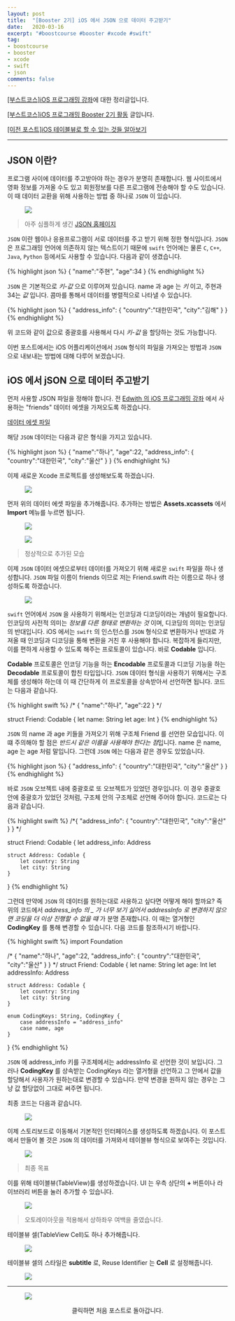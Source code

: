 ```yaml
---
layout: post
title:  "[Booster 2기] iOS 에서 JSON 으로 데이터 주고받기"
date:   2020-03-16
excerpt: "#boostcourse #booster #xcode #swift"
tag:
- boostcourse
- booster
- xcode
- swift
- json
comments: false
---
```


[[부스트코스]iOS 프로그래밍 강좌](https://www.edwith.org/boostcourse-ios/)에 대한 정리글입니다.

[[부스트코스]iOS 프로그래밍 Booster 2기 활동](https://woojin-hwang.github.io/boostcourse-ios/) 글입니다.

[[이전 포스트]iOS 테이블뷰로 할 수 있는 것들 알아보기](https://woojin-hwang.github.io/table-view3/)

---

## JSON 이란?

프로그램 사이에 데이터를 주고받아야 하는 경우가 분명히 존재합니다. 웹 사이트에서 영화 정보를 가져올 수도 있고 회원정보를 다른 프로그램에 전송해야 할 수도 있습니다. 이 때 데이터 교환을 위해 사용하는 방법 중 하나로 `JSON` 이 있습니다.

<figure>
  <a href="https://raw.githubusercontent.com/woojin-hwang/woojin-hwang.github.io/master/_posts/img/boostcourse/iosJson1.png"><img src="https://raw.githubusercontent.com/woojin-hwang/woojin-hwang.github.io/master/_posts/img/boostcourse/iosJson1.png"></a>
</figure>

> 아주 심플하게 생긴 [JSON 홈페이지](https://www.json.org/json-en.html)

`JSON` 이란 웹이나 응용프로그램이 서로 데이터를 주고 받기 위해 정한 형식입니다. `JSON` 은 프로그래밍 언어에 의존하지 않는 텍스트이기 때문에 `swift` 언어에는 물론 `C`, `C++`, `Java`, `Python` 등에서도 사용할 수 있습니다. 다음과 같이 생겼습니다.

{% highlight json %}
{
	"name":"주현",
	"age":34
}
{% endhighlight %}

`JSON` 은 기본적으로 *키-값* 으로 이루어져 있습니다. name 과 age 는 *키* 이고, 주현과 34는 *값* 입니다. 콤마를 통해서 데이터를 병렬적으로 나타낼 수 있습니다.

{% highlight json %}
{
	"address_info": {
		"country":"대한민국",
		"city":"김해"
	}
}
{% endhighlight %}

위 코드와 같이 값으로 중괄호를 사용해서 다시 *키-값* 을 할당하는 것도 가능합니다.

이번 포스트에서는 iOS 어플리케이션에서 `JSON` 형식의 파일을 가져오는 방법과 `JSON` 으로 내보내는 방법에 대해 다루어 보겠습니다.

## iOS 에서 jSON 으로 데이터 주고받기

먼저 사용할 JSON 파일을 정해야 합니다. 전 [Edwith 의 iOS 프로그래밍 강좌](https://www.edwith.org/boostcourse-ios/lecture/20146/) 에서 사용하는 "friends" 데이터 에셋을 가져오도록 하겠습니다.

[데이터 에셋 파일](https://www.edwith.org/downloadFile/fileDownload?attachmentId=28655&autoClose=true)

해당 `JSON` 데이터는 다음과 같은 형식을 가지고 있습니다.

{% highlight json %}
{
	"name":"하나",
	"age":22,
	"address_info": {
		"country":"대한민국",
		"city":"울산"
	}
}
{% endhighlight %}

이제 새로운 Xcode 프로젝트를 생성해보도록 하겠습니다.

<figure>
  <a href="https://raw.githubusercontent.com/woojin-hwang/woojin-hwang.github.io/master/_posts/img/boostcourse/iosJson2.png"><img src="https://raw.githubusercontent.com/woojin-hwang/woojin-hwang.github.io/master/_posts/img/boostcourse/iosJson2.png"></a>
</figure>

먼저 위의 데이터 에셋 파일을 추가해줍니다. 추가하는 방법은 **Assets.xcassets** 에서 **Import** 메뉴를 누르면 됩니다.

<figure>
  <a href="https://raw.githubusercontent.com/woojin-hwang/woojin-hwang.github.io/master/_posts/img/boostcourse/iosJson3.png"><img src="https://raw.githubusercontent.com/woojin-hwang/woojin-hwang.github.io/master/_posts/img/boostcourse/iosJson3.png"></a>
</figure>

<figure>
  <a href="https://raw.githubusercontent.com/woojin-hwang/woojin-hwang.github.io/master/_posts/img/boostcourse/iosJson4.png"><img src="https://raw.githubusercontent.com/woojin-hwang/woojin-hwang.github.io/master/_posts/img/boostcourse/iosJson4.png"></a>
</figure>

> 정상적으로 추가된 모습

이제 `JSON` 데이터 에셋으로부터 데이터를 가져오기 위해 새로운 `swift` 파일을 하나 생성합니다. `JSON` 파일 이름이 friends 이므로 저는 Friend.swift 라는 이름으로 하나 생성하도록 하겠습니다.

<figure>
  <a href="https://raw.githubusercontent.com/woojin-hwang/woojin-hwang.github.io/master/_posts/img/boostcourse/iosJson5.png"><img src="https://raw.githubusercontent.com/woojin-hwang/woojin-hwang.github.io/master/_posts/img/boostcourse/iosJson5.png"></a>
</figure>

`swift` 언어에서 `JSON` 을 사용하기 위해서는 인코딩과 디코딩이라는 개념이 필요합니다. 인코딩의 사전적 의미는 *정보를 다른 형태로 변환하는 것* 이며, 디코딩의 의미는 인코딩의 반대입니다. iOS 에서는 `swift` 의 인스턴스를 `JSON` 형식으로 변환하거나 반대로 가져올 때 인코딩과 디코딩을 통해 변환을 거친 후 사용해야 합니다. 복잡하게 들리지만, 이를 편하게 사용할 수 있도록 해주는 프로토콜이 있습니다. 바로 **Codable** 입니다.

**Codable** 프로토콜은 인코딩 기능을 하는 **Encodable** 프로토콜과 디코딩 기능을 하는 **Decodable** 프로토콜이 합친 타입입니다. `JSON` 데이터 형식을 사용하기 위해서는 구조체를 생성해야 하는데 이 때 간단하게 이 프로토콜을 상속받아서 선언하면 됩니다. 코드는 다음과 같습니다.

{% highlight swift %}
/*
 {
     "name":"하나",
     "age":22
 }
*/

struct Friend: Codable {
    let name: String
    let age: Int
}
{% endhighlight %}

`JSON` 의 name 과 age 키들을 가져오기 위해 구조체 Friend 를 선언한 모습입니다. 이 떄 주의해야 할 점은 *반드시 같은 이름을 사용해야 한다는 점*입니다. name 은 name, age 는 age 처럼 말입니다. 그런데 `JSON` 에는 다음과 같은 경우도 있었습니다. 

{% highlight json %}
{
    "address_info": {
        "country":"대한민국",
        "city":"울산"
    }
}
{% endhighlight %}

바로 `JSON` 오브젝트 내에 중괄호로 또 오브젝트가 있었던 경우입니다. 이 경우 중괄호 안에 중괄호가 있었던 것처럼, 구조체 안의 구조체로 선언해 주어야 합니다. 코드로는 다음과 같습니다.

{% highlight swift %}
/*{
    "address_info": {
        "country":"대한민국",
        "city":"울산"
    }
}
*/

struct Friend: Codable {
    let address_info: Address
    
    struct Address: Codable {
        let country: String
        let city: String
    }
}
{% endhighlight %}

그런데 만약에 `JSON` 의 데이터를 원하는대로 사용하고 싶다면 어떻게 해야 할까요? 즉 위의 코드에서 *address_info 의 _ 가 너무 보기 싫어서 addressInfo 로 변경하지 않으면 코딩을 더 이상 진행할 수 없을 떄* 가 분명 존재합니다. 이 때는 열거형인 **CodingKey** 를 통해 변경할 수 있습니다. 다음 코드를 참조하시기 바랍니다.

{% highlight swift %}
import Foundation

/*
 {
     "name":"하나",
     "age":22,
     "address_info": {
         "country":"대한민국",
         "city":"울산"
     }
 }
*/
struct Friend: Codable {
    let name: String
    let age: Int
    let addressInfo: Address
    
    struct Address: Codable {
        let country: String
        let city: String
    }
    
    enum CodingKeys: String, CodingKey {
        case addressInfo = "address_info"
        case name, age
    }
}
{% endhighlight %}

`JSON` 에 address_info 키를 구조체에서는 addressInfo 로 선언한 것이 보입니다. 그러나 **CodingKey** 를 상속받는 CodingKeys 라는 열거형을 선언하고 그 안에서 값을 할당해서 사용자가 원하는대로 변경할 수 있습니다. 만약 변경을 원하지 않는 경우는 그냥 값 할당없이 그대로 써주면 됩니다.

최종 코드는 다음과 같습니다.

<figure>
  <a href="https://raw.githubusercontent.com/woojin-hwang/woojin-hwang.github.io/master/_posts/img/boostcourse/iosJson6.png"><img src="https://raw.githubusercontent.com/woojin-hwang/woojin-hwang.github.io/master/_posts/img/boostcourse/iosJson6.png"></a>
</figure>

이제 스토리보드로 이동해서 기본적인 인터페이스를 생성하도록 하겠습니다. 이 포스트에서 만들어 볼 것은 `JSON` 의 데이터를 가져와서 테이블뷰 형식으로 보여주는 것입니다.

<figure>
  <a href="https://raw.githubusercontent.com/woojin-hwang/woojin-hwang.github.io/master/_posts/img/boostcourse/iosJson7.png"><img src="https://raw.githubusercontent.com/woojin-hwang/woojin-hwang.github.io/master/_posts/img/boostcourse/iosJson7.png"></a>
</figure>

> 최종 목표

이를 위해 테이블뷰(TableView)를 생성하겠습니다. UI 는 우측 상단의 **+** 버튼이나 라이브러리 버튼을 눌러 추가할 수 있습니다.

<figure>
  <a href="https://raw.githubusercontent.com/woojin-hwang/woojin-hwang.github.io/master/_posts/img/boostcourse/iosJson8.png"><img src="https://raw.githubusercontent.com/woojin-hwang/woojin-hwang.github.io/master/_posts/img/boostcourse/iosJson8.png"></a>
</figure>

> 오토레이아웃을 적용해서 상하좌우 여백을 줄였습니다.

테이블뷰 셀(TableView Cell)도 하나 추가해줍니다.

<figure>
  <a href="https://raw.githubusercontent.com/woojin-hwang/woojin-hwang.github.io/master/_posts/img/boostcourse/iosJson9.png"><img src="https://raw.githubusercontent.com/woojin-hwang/woojin-hwang.github.io/master/_posts/img/boostcourse/iosJson9.png"></a>
</figure>

테이블뷰 셀의 스타일은 **subtitle** 로, Reuse Identifier 는 **Cell** 로 설정해줍니다.

<figure>
  <a href="https://raw.githubusercontent.com/woojin-hwang/woojin-hwang.github.io/master/_posts/img/boostcourse/iosJson10.png"><img src="https://raw.githubusercontent.com/woojin-hwang/woojin-hwang.github.io/master/_posts/img/boostcourse/iosJson10.png"></a>
</figure>



---

<figure>
  <a href="https://woojin-hwang.github.io/boostcourse-ios/"><img src="https://raw.githubusercontent.com/woojin-hwang/woojin-hwang.github.io/master/_posts/img/boostcourse/tag.jpg"></a>
</figure>
<center>클릭하면 처음 포스트로 돌아갑니다.</center>